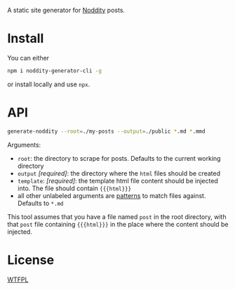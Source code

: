 A static site generator for [Noddity](http://noddity.com/) posts.

# Install

You can either

```sh
npm i noddity-generator-cli -g
```

or install locally and use `npx`.

# API

```sh
generate-noddity --root=./my-posts --output=./public *.md *.mmd
```

Arguments:

- `root`: the directory to scrape for posts.  Defaults to the current working directory
- `output` *[required]*: the directory where the `html` files should be created
- `template`: *[required]*: the template html file content should be injected into.  The file should contain `{{{html}}}`
- all other unlabeled arguments are [patterns](https://github.com/sindresorhus/matcher) to match files against.  Defaults to `*.md`

This tool assumes that you have a file named `post` in the root directory, with that `post` file containing `{{{html}}}` in the place where the content should be injected.

# License

[WTFPL](https://wtfpl2.com)

